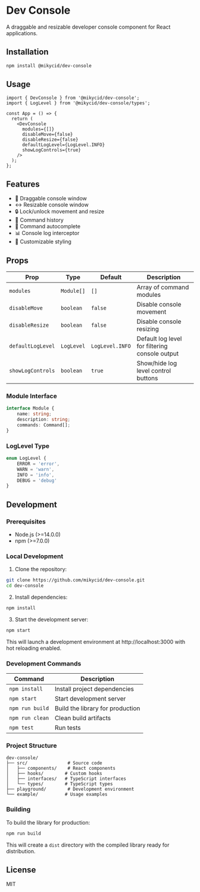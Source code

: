 # Dev Console

A draggable and resizable developer console component for React applications.

## Installation
```bash
npm install @mikycid/dev-console
```

## Usage
```tsx
import { DevConsole } from '@mikycid/dev-console';
import { LogLevel } from '@mikycid/dev-console/types';

const App = () => {
  return (
    <DevConsole
      modules={[]}
      disableMove={false}
      disableResize={false}
      defaultLogLevel={LogLevel.INFO}
      showLogControls={true}
    />
  );
};
```

## Features
- 🔄 Draggable console window
- ↔️ Resizable console window
- 🔒 Lock/unlock movement and resize
- 📝 Command history
- 🎯 Command autocomplete
- 📊 Console log interceptor
- 🎨 Customizable styling

## Props
| Prop | Type | Default | Description |
|------|------|---------|-------------|
| `modules` | `Module[]` | `[]` | Array of command modules |
| `disableMove` | `boolean` | `false` | Disable console movement |
| `disableResize` | `boolean` | `false` | Disable console resizing |
| `defaultLogLevel` | `LogLevel` | `LogLevel.INFO` | Default log level for filtering console output |
| `showLogControls` | `boolean` | `true` | Show/hide log level control buttons |

### Module Interface
```typescript
interface Module {
    name: string;
    description: string;
    commands: Command[];
}
```

### LogLevel Type
```typescript
enum LogLevel {
    ERROR = 'error',
    WARN = 'warn',
    INFO = 'info',
    DEBUG = 'debug'
}
```

## Development

### Prerequisites
- Node.js (>=14.0.0)
- npm (>=7.0.0)

### Local Development
1. Clone the repository:
```bash
git clone https://github.com/mikycid/dev-console.git
cd dev-console
```

2. Install dependencies:
```bash
npm install
```

3. Start the development server:
```bash
npm start
```
This will launch a development environment at http://localhost:3000 with hot reloading enabled.

### Development Commands
| Command | Description |
|---------|-------------|
| `npm install` | Install project dependencies |
| `npm start` | Start development server |
| `npm run build` | Build the library for production |
| `npm run clean` | Clean build artifacts |
| `npm test` | Run tests |

### Project Structure
```
dev-console/
├── src/               # Source code
│   ├── components/    # React components
│   ├── hooks/        # Custom hooks
│   ├── interfaces/   # TypeScript interfaces
│   └── types/        # TypeScript types
├── playground/        # Development environment
└── example/          # Usage examples
```

### Building
To build the library for production:
```bash
npm run build
```
This will create a `dist` directory with the compiled library ready for distribution.

## License
MIT
